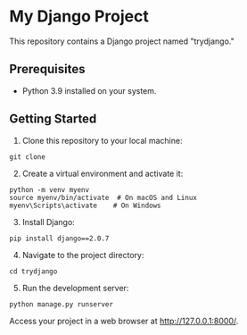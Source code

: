 # My Django Project

This repository contains a Django project named "trydjango."

## Prerequisites

- Python 3.9 installed on your system.

## Getting Started

1. Clone this repository to your local machine:

```
git clone
```

2. Create a virtual environment and activate it:

```
python -m venv myenv
source myenv/bin/activate  # On macOS and Linux
myenv\Scripts\activate    # On Windows
```
3. Install Django:
```
pip install django==2.0.7
```
4. Navigate to the project directory:
```
cd trydjango
```
5. Run the development server:
```
python manage.py runserver

```

Access your project in a web browser at http://127.0.0.1:8000/.



